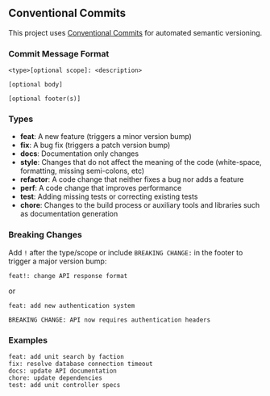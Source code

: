 ## Conventional Commits

This project uses [Conventional Commits](https://www.conventionalcommits.org/) for automated semantic versioning.

### Commit Message Format

```
<type>[optional scope]: <description>

[optional body]

[optional footer(s)]
```

### Types

- **feat**: A new feature (triggers a minor version bump)
- **fix**: A bug fix (triggers a patch version bump)
- **docs**: Documentation only changes
- **style**: Changes that do not affect the meaning of the code (white-space, formatting, missing semi-colons, etc)
- **refactor**: A code change that neither fixes a bug nor adds a feature
- **perf**: A code change that improves performance
- **test**: Adding missing tests or correcting existing tests
- **chore**: Changes to the build process or auxiliary tools and libraries such as documentation generation

### Breaking Changes

Add `!` after the type/scope or include `BREAKING CHANGE:` in the footer to trigger a major version bump:

```
feat!: change API response format
```

or

```
feat: add new authentication system

BREAKING CHANGE: API now requires authentication headers
```

### Examples

```
feat: add unit search by faction
fix: resolve database connection timeout
docs: update API documentation
chore: update dependencies
test: add unit controller specs
```